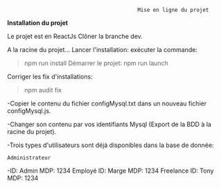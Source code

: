                                               Mise en ligne du projet

  **Installation du projet**
  
Le projet est en ReactJs
Clôner la branche dev.

A la racine du projet...
Lancer l'installation:
exécuter la commande:
>npm run install
Démarrer le projet:
>npm run launch

Corriger les fix d'installations:
>npm audit fix

-Copier le contenu du fichier configMysql.txt dans un nouveau fichier configMysql.js.

-Changer son contenu par vos identifiants Mysql (Export de la BDD à la racine du projet).

-Trois types d'utilisateurs sont déjà disponibles dans la base de donnée:

    Administrateur
-ID: Admin
 MDP: 1234
    Employé
 ID: Marge
 MDP: 1234
    Freelance
 ID: Tony
 MDP: 1234




